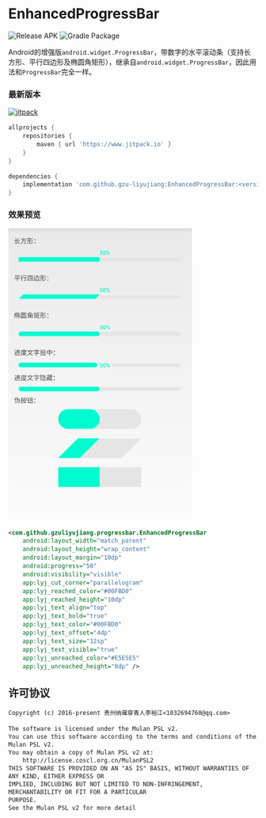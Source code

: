 # EnhancedProgressBar

![Release APK](https://github.com/gzu-liyujiang/EnhancedProgressBar/workflows/Release%20APK/badge.svg)
![Gradle Package](https://github.com/gzu-liyujiang/EnhancedProgressBar/workflows/Gradle%20Package/badge.svg)

Android的增强版`android.widget.ProgressBar`，带数字的水平滚动条（支持长方形、平行四边形及椭圆角矩形），继承自`android.widget.ProgressBar`，因此用法和`ProgressBar`完全一样。

### 最新版本

[![jitpack](https://jitpack.io/v/gzu-liyujiang/EnhancedProgressBar.svg)](https://jitpack.io/#gzu-liyujiang/EnhancedProgressBar)

```groovy
allprojects {
    repositories {
        maven { url 'https://www.jitpack.io' }
    }
}
```
```groovy
dependencies {
    implementation 'com.github.gzu-liyujiang:EnhancedProgressBar:<version>'
}
```

### 效果预览

![效果图](/screenshot.png)

```xml
<com.github.gzuliyujiang.progressbar.EnhancedProgressBar
    android:layout_width="match_parent"
    android:layout_height="wrap_content"
    android:layout_margin="10dp"
    android:progress="50"
    android:visibility="visible"
    app:lyj_cut_corner="parallelogram"
    app:lyj_reached_color="#00FBD0"
    app:lyj_reached_height="10dp"
    app:lyj_text_align="top"
    app:lyj_text_bold="true"
    app:lyj_text_color="#00FBD0"
    app:lyj_text_offset="4dp"
    app:lyj_text_size="12sp"
    app:lyj_text_visible="true"
    app:lyj_unreached_color="#E5E5E5"
    app:lyj_unreached_height="8dp" />
```

## 许可协议

```text
Copyright (c) 2016-present 贵州纳雍穿青人李裕江<1032694760@qq.com>

The software is licensed under the Mulan PSL v2.
You can use this software according to the terms and conditions of the Mulan PSL v2.
You may obtain a copy of Mulan PSL v2 at:
    http://license.coscl.org.cn/MulanPSL2
THIS SOFTWARE IS PROVIDED ON AN "AS IS" BASIS, WITHOUT WARRANTIES OF ANY KIND, EITHER EXPRESS OR
IMPLIED, INCLUDING BUT NOT LIMITED TO NON-INFRINGEMENT, MERCHANTABILITY OR FIT FOR A PARTICULAR
PURPOSE.
See the Mulan PSL v2 for more detail
```
